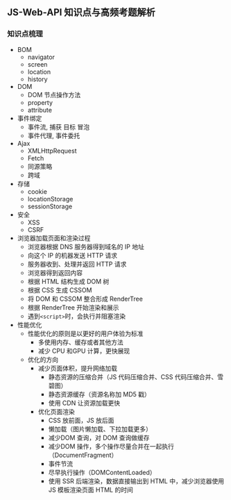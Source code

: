## JS-Web-API 知识点与高频考题解析

### 知识点梳理

- BOM
    - navigator
    - screen
    - location
    - history
- DOM
    - DOM 节点操作方法
    - property
    - attribute
- 事件绑定
    - 事件流, 捕获 目标 冒泡
    - 事件代理, 事件委托
- Ajax
    - XMLHttpRequest
    - Fetch
    - 同源策略
    - 跨域
- 存储
    - cookie
    - locationStorage
    - sessionStorage
- 安全
    - XSS
    - CSRF
- 浏览器加载页面和渲染过程
    - 浏览器根据 DNS 服务器得到域名的 IP 地址
    - 向这个 IP 的机器发送 HTTP 请求
    - 服务器收到、处理并返回 HTTP 请求
    - 浏览器得到返回内容
    - 根据 HTML 结构生成 DOM 树
    - 根据 CSS 生成 CSSOM
    - 将 DOM 和 CSSOM 整合形成 RenderTree
    - 根据 RenderTree 开始渲染和展示
    - 遇到`<script>`时，会执行并阻塞渲染
- 性能优化
    - 性能优化的原则是以更好的用户体验为标准
        - 多使用内存、缓存或者其他方法
        - 减少 CPU 和GPU 计算，更快展现
    - 优化的方向
        - 减少页面体积，提升网络加载
            - 静态资源的压缩合并（JS 代码压缩合并、CSS 代码压缩合并、雪碧图）
            - 静态资源缓存（资源名称加 MD5 戳）
            - 使用 CDN 让资源加载更快
        - 优化页面渲染
            - CSS 放前面，JS 放后面
            - 懒加载（图片懒加载、下拉加载更多）
            - 减少DOM 查询，对 DOM 查询做缓存
            - 减少DOM 操作，多个操作尽量合并在一起执行（DocumentFragment）
            - 事件节流
            - 尽早执行操作（DOMContentLoaded）
            - 使用 SSR 后端渲染，数据直接输出到 HTML 中，减少浏览器使用 JS 模板渲染页面 HTML 的时间